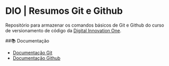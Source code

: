 
# DIO | Resumos Git e Github

Repositório para armazenar os comandos básicos de Git e Github do curso de versionamento de código da [Digital Innovation One](https://www.dio.me).

##📚 Documentação
- [Documentação Git](https://git-scm.com/docs/git/pt_BR)
- [Documentação Github](https://github.com/)
